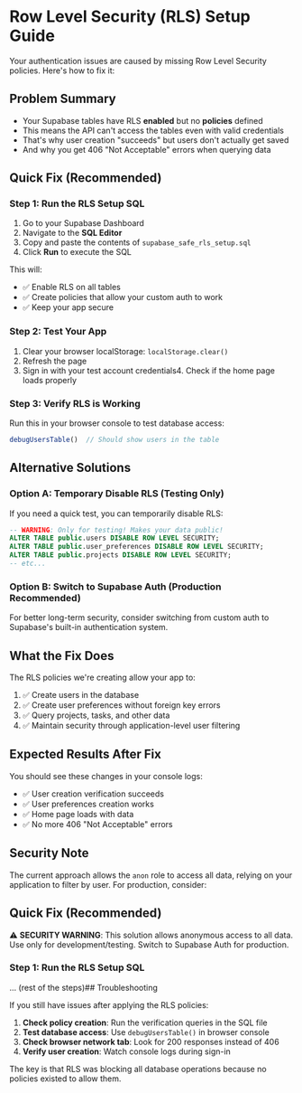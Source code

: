# Row Level Security (RLS) Setup Guide

Your authentication issues are caused by missing Row Level Security policies. Here's how to fix it:

## Problem Summary
- Your Supabase tables have RLS **enabled** but no **policies** defined
- This means the API can't access the tables even with valid credentials
- That's why user creation "succeeds" but users don't actually get saved
- And why you get 406 "Not Acceptable" errors when querying data

## Quick Fix (Recommended)

### Step 1: Run the RLS Setup SQL
1. Go to your Supabase Dashboard
2. Navigate to the **SQL Editor**
3. Copy and paste the contents of `supabase_safe_rls_setup.sql`
4. Click **Run** to execute the SQL

This will:
- ✅ Enable RLS on all tables
- ✅ Create policies that allow your custom auth to work
- ✅ Keep your app secure

### Step 2: Test Your App
1. Clear your browser localStorage: `localStorage.clear()`
2. Refresh the page
3. Sign in with your test account credentials4. Check if the home page loads properly

### Step 3: Verify RLS is Working
Run this in your browser console to test database access:
```javascript
debugUsersTable()  // Should show users in the table
```

## Alternative Solutions

### Option A: Temporary Disable RLS (Testing Only)
If you need a quick test, you can temporarily disable RLS:

```sql
-- WARNING: Only for testing! Makes your data public!
ALTER TABLE public.users DISABLE ROW LEVEL SECURITY;
ALTER TABLE public.user_preferences DISABLE ROW LEVEL SECURITY;
ALTER TABLE public.projects DISABLE ROW LEVEL SECURITY;
-- etc...
```

### Option B: Switch to Supabase Auth (Production Recommended)
For better long-term security, consider switching from custom auth to Supabase's built-in authentication system.

## What the Fix Does

The RLS policies we're creating allow your app to:
1. ✅ Create users in the database
2. ✅ Create user preferences without foreign key errors
3. ✅ Query projects, tasks, and other data
4. ✅ Maintain security through application-level user filtering

## Expected Results After Fix

You should see these changes in your console logs:
- ✅ User creation verification succeeds
- ✅ User preferences creation works
- ✅ Home page loads with data
- ✅ No more 406 "Not Acceptable" errors

## Security Note

The current approach allows the `anon` role to access all data, relying on your application to filter by user. For production, consider:
## Quick Fix (Recommended)

⚠️ **SECURITY WARNING**: This solution allows anonymous access to all data. Use only for development/testing. Switch to Supabase Auth for production.

### Step 1: Run the RLS Setup SQL
… (rest of the steps)## Troubleshooting

If you still have issues after applying the RLS policies:

1. **Check policy creation**: Run the verification queries in the SQL file
2. **Test database access**: Use `debugUsersTable()` in browser console
3. **Check browser network tab**: Look for 200 responses instead of 406
4. **Verify user creation**: Watch console logs during sign-in

The key is that RLS was blocking all database operations because no policies existed to allow them.